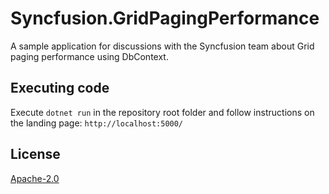 # Syncfusion.GridPagingPerformance
A sample application for discussions with the Syncfusion team about Grid paging performance using DbContext.

## Executing code
Execute ```dotnet run``` in the repository root folder and follow instructions on the landing page: ```http://localhost:5000/``` 

## License
[Apache-2.0](LICENSE)
